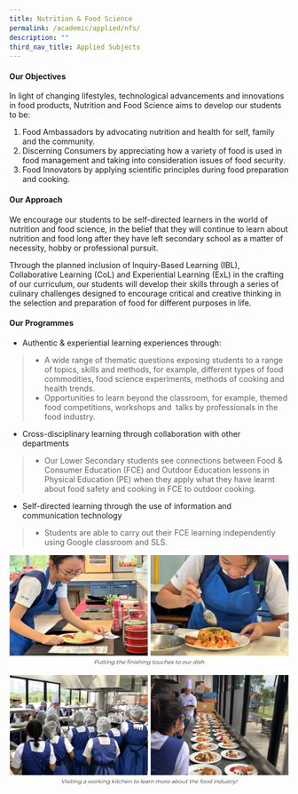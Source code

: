 ```yaml
---
title: Nutrition & Food Science
permalink: /academic/applied/nfs/
description: ""
third_nav_title: Applied Subjects
---
```



#### **Our Objectives**


In light of changing lifestyles, technological advancements and innovations in food products, Nutrition and Food Science aims to develop our students to be:

  

1.  Food Ambassadors by advocating nutrition and health for self, family and the community.
2.  Discerning Consumers by appreciating how a variety of food is used in food management and taking into consideration issues of food security. 
3.  Food Innovators by applying scientific principles during food preparation and cooking. 

#### **Our Approach**


We encourage our students to be self-directed learners in the world of nutrition and food science, in the belief that they will continue to learn about nutrition and food long after they have left secondary school as a matter of necessity, hobby or professional pursuit.

  

Through the planned inclusion of Inquiry-Based Learning (IBL), Collaborative Learning (CoL) and Experiential Learning (ExL) in the crafting of our curriculum, our students will develop their skills through a series of culinary challenges designed to encourage critical and creative thinking in the selection and preparation of food for different purposes in life.

#### **Our Programmes**


*   Authentic & experiential learning experiences through:

>*   A wide range of thematic questions exposing students to a range of topics, skills and methods, for example, different types of food commodities, food science experiments, methods of cooking and health trends.
>*   Opportunities to learn beyond the classroom, for example, themed food competitions, workshops and  talks by professionals in the food industry.

*   Cross-disciplinary learning through collaboration with other departments

>*   Our Lower Secondary students see connections between Food & Consumer Education (FCE) and Outdoor Education lessons in Physical Education (PE) when they apply what they have learnt about food safety and cooking in FCE to outdoor cooking. 

*   Self-directed learning through the use of information and communication technology

>*   Students are able to carry out their FCE learning independently using Google classroom and SLS.

![](/images/Curriculum/Craft%20and%20Technology/Nutrition%20&%20Food%20Science/N1.png)

![](/images/Curriculum/Craft%20and%20Technology/Nutrition%20&%20Food%20Science/N2.png)